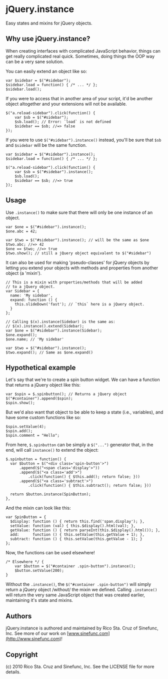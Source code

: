jQuery.instance
===============

Easy states and mixins for jQuery objects.

Why use jQuery.instance?
------------------------

When creating interfaces with complicated JavaScript behavior,
things can get really complicated real quick. Sometimes, doing
things the OOP way can be a very sane solution.

You can easily extend an object like so:

    var $sidebar = $("#sidebar");
    $sidebar.load = function() { /* ... */ };
    $sidebar.load();

If you were to access that in another area of your script, it'd
be another object altogether and your extensions will not be available.

    $("a.reload-sidebar").click(function() {
        var $sb = $("#sidebar");
        $sb.load(); // Error: `load` is not defined
        $sidebar == $sb; //=> false
    });

If you were to use `$("#sidebar").instance()` instead, you'll
be sure that `$sb` and `$sidebar` will be the same function.

    var $sidebar = $("#sidebar").instance();
    $sidebar.load = function() { /* ... */ };

    $("a.reload-sidebar").click(function() {
        var $sb = $("#sidebar").instance();
        $sb.load();
        $sidebar == $sb; //=> true
    });

Usage
-----

Use `.instance()` to make sure that there will only be one instance of an object.

    var $one = $("#sidebar").instance();
    $one.abc = 42;
  
    var $two = $("#sidebar").instance(); // will be the same as $one
    $two.abc; //=> 42
    $one == $two; //=> true
    $two.show(); // still a jQuery object equivalent to $("#sidebar")

It can also be used for making 'pseudo-classes' for jQuery objects by
letting you extend your objects with methods and properties
from another object (a 'mixin').

    // This is a mixin with properties/methods that will be added
    // to a jQuery object.
    var Sidebar = {
      name: 'My sidebar',
      expand: function () {
        this.slideDown('fast'); // `this` here is a jQuery object.
      }
    };
    
    // Calling $(x).instance(Sidebar) is the same as:
    // $(x).instance().extend(Sidebar);
    var $one = $("#sidebar").instance(Sidebar);
    $one.expand();
    $one.name; // 'My sidebar'
    
    var $two = $("#sidebar").instance();
    $two.expand(); // Same as $one.expand()


Hypothetical example
--------------------

Let's say that we're to create a spin button widget.
We can have a function that returns a jQuery object like this:

    var $spin = $.spinbutton(); // Returns a jQuery object
    $("#container").append($spin);
    $spin.show();

But we'd also want that object to be able to keep a state
(i.e., variables), and have some custom functions like so:

    $spin.setValue(4);
    $spin.add();
    $spin.comment = "Hello";

From here, `$.spinbutton` can be simply a `$("...")` generator
that, in the end, will call `instance()` to extend the
object:

    $.spinbutton = function() {
      var $button = $("<div class='spin-button'>")
          .append($("<span class='display'>"))
          .append($("<a class='add'>")
              .click(function() { $this.add(); return false; }))
          .append($("<a class='subtract'>")
              .click(function() { $this.subtract(); return false; }))

      return $button.instance(SpinButton);
    },

And the mixin can look like this:

    var SpinButton = {
      $display: function () { return this.find('span.display'); },
      setValue: function (val) { this.$display().html(val); },
      getValue: function () { return parseInt(this.$display().html()); },
      add:      function () { this.setValue(this.getValue + 1); },
      subtract: function () { this.setValue(this.getValue - 1); }
    };

Now, the functions can be used elsewhere!

    /* Elsewhere */ {
        var $button = $("#container .spin-button").instance();
        $button.setValue(200);
    }

Without the `.instance()`, the `$("#container .spin-button")` will simply
return a jQuery object /without/ the mixin we defined. Calling `.instance()`
will return the very same JavaScript object that was created earlier,
maintaining it's state and mixins.

Authors
-------

jQuery.instance is authored and maintained by Rico Sta. Cruz of Sinefunc, Inc.
See more of our work on [www.sinefunc.com](http://www.sinefunc.com)!

Copyright
---------

(c) 2010 Rico Sta. Cruz and Sinefunc, Inc. See the LICENSE file for more details.
